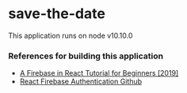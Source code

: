 # save-the-date

This application runs on node v10.10.0

### References for building this application

* [A Firebase in React Tutorial for Beginners [2019]](https://www.robinwieruch.de/complete-firebase-authentication-react-tutorial/)
* [React Firebase Authentication Github](https://github.com/the-road-to-react-with-firebase/react-firebase-authentication)
